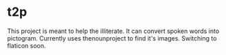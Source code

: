 # t2p
This project is meant to help the illiterate. It can convert spoken words into pictogram. Currently uses thenounproject to find it's images. Switching to flaticon soon.

